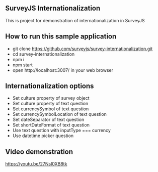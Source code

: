 ## SurveyJS Internationalization
This is project for demonstration of internationalization in SurveyJS

## How to run this sample application
 - git clone https://github.com/surveyjs/survey-internationalization.git
 - cd survey-internationalization
 - npm i
 - npm start
 - open http://localhost:3007/ in your web browser

## Internationalization options
- Set culture property of survey object
- Set culture property of text question
- Set currencySymbol of text question
- Set currencySymbolLocation of text question
- Set dateSeparator of text question
- Set shortDateFormat of text question
- Use text question with inputType === currency
- Use datetime picker question

## Video demonstration
https://youtu.be/27NsI0XB8tk